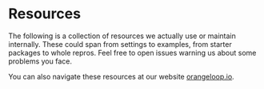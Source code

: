 # Resources

The following is a collection of resources we actually use or maintain internally. These could span from settings to examples, from starter packages to whole repros. Feel free to open issues warning us about some problems you face.

You can also navigate these resources at our website [orangeloop.io](https://orangeloop.io/risorse).

